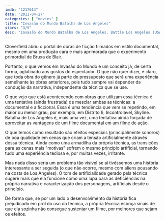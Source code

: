 ```yaml
---
imdb: "1217613"
date: "2011-04-27"
categories: [ "movies" ]
title: "Invasão do Mundo Batalha de Los Angeles"
stars: "3/5"
desc: "Invasão do Mundo Batalha de Los Angeles. Battle Los Angeles (USA, 2011). Dirigido por Jonathan Liebesman. Escrito por Christopher Bertolini. Com Aaron Eckhart, Ramon Rodriguez, Will Rothhaar, Cory Hardrict, Jim Parrack, Gino Anthony Pesi, Ne-Yo, James Hiroyuki Liao, Bridget Moynahan."
---
```

Cloverfield abriu o portal de obras de ficção filmados em estilo documental, mesmo em uma produção cara e mais aprimorada que o experimento primordial de Bruxa de Blair.

Portanto, o que vemos em Invasão do Mundo é um conceito já, de certa forma, aglutinado aos gostos do espectador. O que não quer dizer, é claro, que toda obra do gênero já parte do pressuposto que será uma experiência semelhante às obras anteriores, pois tudo sempre vai depender da condução da narrativa, independente da técnica que se use.

O que vejo que está acontecendo com obras que utilizam essa técnica é uma tentativa (ainda frustrada) de mesclar ambas as técnicas: a documental e a ficcional. Essa é uma tendência que vem se repetindo, em maior ou menor grau, por exemplo, em Distrito 9, Incontrolável, Skyline. Batalha de Los Angeles é, mais uma vez, uma tentativa ainda forçada de aproveitar as vantagens de um filme documental em um filme de ação.

O que temos como resultado são efeitos especiais (principalmente sonoros) de boa qualidade em cenas que criam a tensão artificialmente através dessa técnica. Ainda como uma armadilha da própria técnica, as transições para as cenas mais "motivas" sofrem o mesmo princípio artificial, tornando tudo uma experiência tediosa e, por muitas vezes, irritante.

Mas nada disso seria um problema tão visível se aí tivéssemos uma história interessante a ser seguida (o que não ocorre, mesmo com aliens pousando na costa de Los Angeles). O tom de artificialidade gerado pela técnica sugere mais que ela funcione como uma lupa para as deficiências na própria narrativa e caracterização dos personagens, artificiais desde o princípio.

De forma que, se por um lado o desenvolvimento da história fica prejudicado em prol do uso da técnica, a própria técnica esboça sinais de que ela sozinha não consegue sustentar um filme, por melhores que sejam os efeitos.
